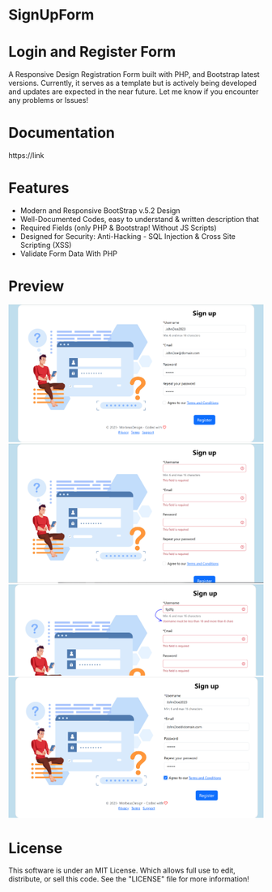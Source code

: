 # SignUpForm

Login and Register Form
====================================

A Responsive Design Registration Form built with PHP, and Bootstrap latest versions.
Currently, it serves as a template but is actively being developed and updates are expected in the near future.
Let me know if you encounter any problems or Issues!

Documentation
===============
https://link

Features
===============
* Modern and Responsive BootStrap v.5.2 Design
* Well-Documented Codes, easy to understand & written description that 
* Required Fields (only PHP & Bootstrap! Without JS Scripts)
* Designed for Security: Anti-Hacking - SQL Injection & Cross Site Scripting (XSS)
* Validate Form Data With PHP 



Preview
========

<img src = 'https://github.com/MorbeusDesign/SignUpForm/blob/master/image/SignUpForm.PNG' alt = 'SignUpForm' />

<img src = 'https://github.com/MorbeusDesign/SignUpForm/blob/master/image/SignUpFormRequire.PNG' alt = 'SignUpFormRequire' />

<img src = 'https://github.com/MorbeusDesign/SignUpForm/blob/master/image/SignUpFormUsername.PNG' alt = 'SignUpFormUsername' />

<img src = 'https://github.com/MorbeusDesign/SignUpForm/blob/master/image/SignUpFormOk.PNG' alt = 'SignUpFormFull' />

License
==========
This software is under an MIT License. Which allows full use to edit, distribute, or sell this code.
See the "LICENSE" file for more information!
